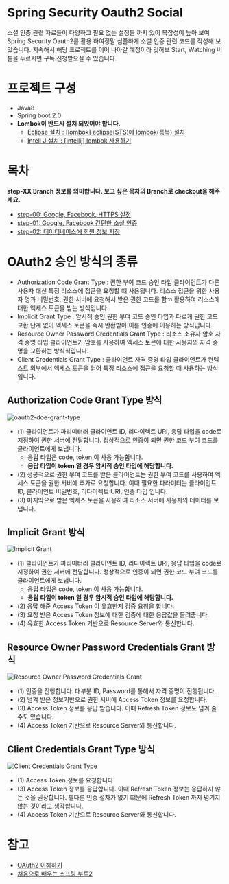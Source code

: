# Spring Security Oauth2 Social

소셜 인증 관련 자료들이 다양하고 필요 없는 설정들 까지 있어 복잡성이 높아 보여 Spring Security Oauth2를 활용 하여정말 심플하게 소셜 인증 관련 코드를 작성해 보았습니다. 지속해서 해당 프로젝트를 이어 나아갈 예정이라 깃허브 Start, Watching 버튼을 누르시면 구독 신청받으실 수 있습니다. 


# 프로젝트 구성
* Java8
* Spring boot 2.0
* **Lombok이 반드시 설치 되있어야 합니다.**
  - [Eclipse 설치 : [lombok] eclipse(STS)에 lombok(롬복) 설치](http://countryxide.tistory.com/16)
  - [Intell J 설치 : [Intellij] lombok 사용하기](http://blog.woniper.net/229)

# 목차
**step-XX Branch 정보를 의미합니다. 보고 싶은 목차의 Branch로 checkout을 해주세요.**

* [step-00: Google, Facebook, HTTPS 설정](https://github.com/cheese10yun/spring-security-oauth2-social/blob/master/doc/step-00.md)
* [step-01: Google, Facebook 간단한 소셜 인증](https://github.com/cheese10yun/spring-security-oauth2-social/blob/master/doc/step-01.md)
* [step-02: 데이터베이스에 회원 정보 저장](https://github.com/cheese10yun/spring-security-oauth2-social/blob/master/doc/step-02.md)

# OAuth2 승인 방식의 종류

* Authorization Code Grant Type  : 권한 부여 코드 승인 타입
클라이언트가 다른 사용자 대신 특정 리소스에 접근을 요청할 떄 사용됩니다. 리스소 접근을 위한 사용자 명과 비밀번호, 권한 서버에 요청해서 받은 권한 코드를 함ㄲ 활용하여 리소스에 대한 엑세스 토큰을 받는 방식입니다.
* Implicit Grant Type : 암시적 승인
권한 부여 코드 승인 타입과 다르게 권한 코드 교환 단계 없이 엑세스 토큰을 즉시 반환받아 이를 인증에 이용하는 방식입니다.
* Resource Owner Password Credentials Grant Type : 리소스 소유자 암호 자격 증명 타입
클라이언트가 암호를 사용하여 엑세스 토큰에 대한 사용자의 자격 증명을 교환하는 방식식입니다.
* Client Credentials Grant Type : 클라이언트 자격 증명 타입
클라이언트가 컨텍스트 외부에서 액세스 토큰을 얻어 특정 리소스에 접근을 요청할 때 사용하는 방식입니다.

## Authorization Code Grant Type 방식

![oauth2-doe-grant-type](https://github.com/cheese10yun/TIL/raw/master/assets/oauth2-doe-grant-type_gnojt19me.png)

* (1) 클라이언트가 파리미터러 클라이언트 ID, 리다이렉트 URI, 응답 타입을 code로 지정하여 권한 서버에 전달합니다. 정상적으로 인증이 되면 권한 코드 부여 코드를 클라이언트에게 보냅니다.
  - 응답 타입은 code, token 이 사용 가능합니다.
  - **응답 타입이 token 일 경우 암시적 승인 타입에 해당합니다.**
* (2) 성공적으로 권한 부여 코드를 받은 클라이언트는 권한 부여 코드를 사용하여 엑세스 토큰을 권한 서버에 추가로 요청합니다. 이때 필요한 파라미터는 클라이언트 ID, 클라이언트 비밀번호, 리다이렉트 URI, 인증 타입 입니다.
* (3) 마지막으로 받은 엑세스 토큰을 사용하여 리소스 서버에 사용자의 데이터를 보냅니다.

## Implicit Grant 방식

![Implicit Grant](https://github.com/cheese10yun/TIL/raw/master/assets/Implicit%20Grant.png)

* (1) 클라이언트가 파리미터러 클라이언트 ID, 리다이렉트 URI, 응답 타입을 code로 지정하여 권한 서버에 전달합니다. 정상적으로 인증이 되면 권한 코드 부여 코드를 클라이언트에게 보냅니다.
  - 응답 타입은 code, token 이 사용 가능합니다.
  - **응답 타입이 token 일 경우 암시적 승인 타입에 해당합니다.**
* (2) 응답 해준 Access Token 이 유효한지 검증 요청을 합니다.
* (3) 요청 받은 Access Token 정보에 대한 검증에 대한 응답값을 돌려줍니다.
* (4) 유효한 Access Token 기반으로 Resource Server와 통신합니다.

## Resource Owner Password Credentials Grant 방식

![Resource Owner Password Credentials Grant](https://github.com/cheese10yun/TIL/raw/master/assets/Resource%20Owner%20Password%20Credentials%20Grant.png)

* (1) 인증을 진행합니다. 대부분 ID, Password를 통해서 자격 증명이 진행됩니다.
* (2) 넘겨 받은 정보기반으로 권한 서버에 Access Token 정보를 요청합니다.
* (3) Access Token 정보를 응답 받습니다. 이때 Refresh Token 정보도 넘겨 줄 수도 있습니다.
* (4) Access Token 기반으로 Resource Server와 통신합니다.

## Client Credentials Grant Type 방식

![Client Credentials Grant Type](https://github.com/cheese10yun/TIL/raw/master/assets/Client%20Credentials%20Grant%20Type.png)

* (1) Access Token 정보를 요청합니다.
* (3) Access Token 정보를 응답합니다. 이때 Refresh Token 정보는 응답하지 않는 것을 권장합니다. 별다른 인증 절차가 없기 떄문에 Refresh Token 까지 넘기지 않는 것이라고 생각합니다.
* (4) Access Token 기반으로 Resource Server와 통신합니다.


# 참고
* [OAuth2 이해하기](http://www.bubblecode.net/en/2016/01/22/understanding-oauth2/)
* [처음으로 배우는 스프링 부트2](http://www.hanbit.co.kr/store/books/look.php?p_code=B4458049183)
